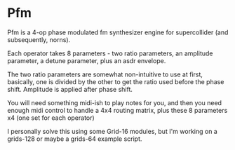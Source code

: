 # Pfm

Pfm is a 4-op phase modulated fm synthesizer engine for supercollider (and subsequently, norns).

Each operator takes 8 parameters - two ratio parameters, an amplitude parameter, a detune parameter, plus an asdr envelope.

The two ratio parameters are somewhat non-intuitive to use at first, basically, one is divided by the other to get the ratio used before the phase shift. Amplitude is applied after phase shift.

You will need something midi-ish to play notes for you, and then you need enough midi control to handle a 4x4 routing matrix, plus these 8 parameters x4 (one set for each operator)

I personally solve this using some Grid-16 modules, but I'm working on a grids-128 or maybe a grids-64 example script.
